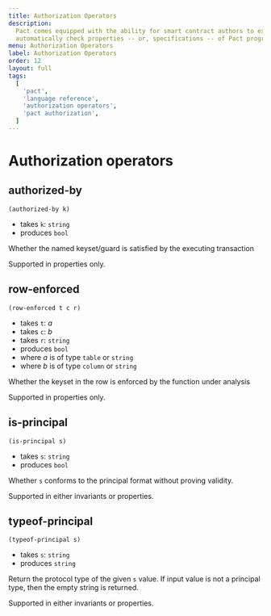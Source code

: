 ```yaml
---
title: Authorization Operators
description:
  Pact comes equipped with the ability for smart contract authors to express and
  automatically check properties -- or, specifications -- of Pact programs.
menu: Authorization Operators
label: Authorization Operators
order: 12
layout: full
tags:
  [
    'pact',
    'language reference',
    'authorization operators',
    'pact authorization',
  ]
---
```


# Authorization operators

## authorized-by

```pact
(authorized-by k)
```

- takes `k`: `string`
- produces `bool`

Whether the named keyset/guard is satisfied by the executing transaction

Supported in properties only.

## row-enforced

```pact
(row-enforced t c r)
```

- takes `t`: _a_
- takes `c`: _b_
- takes `r`: `string`
- produces `bool`
- where _a_ is of type `table` or `string`
- where _b_ is of type `column` or `string`

Whether the keyset in the row is enforced by the function under analysis

Supported in properties only.

## is-principal

```pact
(is-principal s)
```

- takes `s`: `string`
- produces `bool`

Whether `s` conforms to the principal format without proving validity.

Supported in either invariants or properties.

## typeof-principal

```pact
(typeof-principal s)
```

- takes `s`: `string`
- produces `string`

Return the protocol type of the given `s` value. If input value is not a
principal type, then the empty string is returned.

Supported in either invariants or properties.
